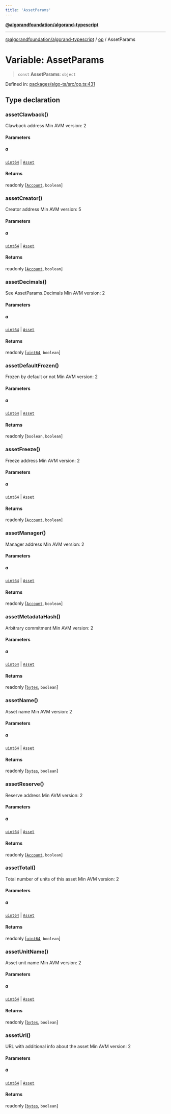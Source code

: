 ```yaml
---
title: 'AssetParams'
---
```


[**@algorandfoundation/algorand-typescript**](../../README.md)

---

[@algorandfoundation/algorand-typescript](../../README.md) / [op](../README.md) / AssetParams

# Variable: AssetParams

> `const` **AssetParams**: `object`

Defined in: [packages/algo-ts/src/op.ts:431](https://github.com/algorandfoundation/puya-ts/blob/main/packages/algo-ts/src/op.ts#L431)

## Type declaration

### assetClawback()

Clawback address
Min AVM version: 2

#### Parameters

##### a

[`uint64`](../../index/type-aliases/uint64.md) | [`Asset`](../../index/type-aliases/Asset.md)

#### Returns

readonly \[[`Account`](../../index/type-aliases/Account.md), `boolean`\]

### assetCreator()

Creator address
Min AVM version: 5

#### Parameters

##### a

[`uint64`](../../index/type-aliases/uint64.md) | [`Asset`](../../index/type-aliases/Asset.md)

#### Returns

readonly \[[`Account`](../../index/type-aliases/Account.md), `boolean`\]

### assetDecimals()

See AssetParams.Decimals
Min AVM version: 2

#### Parameters

##### a

[`uint64`](../../index/type-aliases/uint64.md) | [`Asset`](../../index/type-aliases/Asset.md)

#### Returns

readonly \[[`uint64`](../../index/type-aliases/uint64.md), `boolean`\]

### assetDefaultFrozen()

Frozen by default or not
Min AVM version: 2

#### Parameters

##### a

[`uint64`](../../index/type-aliases/uint64.md) | [`Asset`](../../index/type-aliases/Asset.md)

#### Returns

readonly \[`boolean`, `boolean`\]

### assetFreeze()

Freeze address
Min AVM version: 2

#### Parameters

##### a

[`uint64`](../../index/type-aliases/uint64.md) | [`Asset`](../../index/type-aliases/Asset.md)

#### Returns

readonly \[[`Account`](../../index/type-aliases/Account.md), `boolean`\]

### assetManager()

Manager address
Min AVM version: 2

#### Parameters

##### a

[`uint64`](../../index/type-aliases/uint64.md) | [`Asset`](../../index/type-aliases/Asset.md)

#### Returns

readonly \[[`Account`](../../index/type-aliases/Account.md), `boolean`\]

### assetMetadataHash()

Arbitrary commitment
Min AVM version: 2

#### Parameters

##### a

[`uint64`](../../index/type-aliases/uint64.md) | [`Asset`](../../index/type-aliases/Asset.md)

#### Returns

readonly \[[`bytes`](../../index/type-aliases/bytes.md), `boolean`\]

### assetName()

Asset name
Min AVM version: 2

#### Parameters

##### a

[`uint64`](../../index/type-aliases/uint64.md) | [`Asset`](../../index/type-aliases/Asset.md)

#### Returns

readonly \[[`bytes`](../../index/type-aliases/bytes.md), `boolean`\]

### assetReserve()

Reserve address
Min AVM version: 2

#### Parameters

##### a

[`uint64`](../../index/type-aliases/uint64.md) | [`Asset`](../../index/type-aliases/Asset.md)

#### Returns

readonly \[[`Account`](../../index/type-aliases/Account.md), `boolean`\]

### assetTotal()

Total number of units of this asset
Min AVM version: 2

#### Parameters

##### a

[`uint64`](../../index/type-aliases/uint64.md) | [`Asset`](../../index/type-aliases/Asset.md)

#### Returns

readonly \[[`uint64`](../../index/type-aliases/uint64.md), `boolean`\]

### assetUnitName()

Asset unit name
Min AVM version: 2

#### Parameters

##### a

[`uint64`](../../index/type-aliases/uint64.md) | [`Asset`](../../index/type-aliases/Asset.md)

#### Returns

readonly \[[`bytes`](../../index/type-aliases/bytes.md), `boolean`\]

### assetUrl()

URL with additional info about the asset
Min AVM version: 2

#### Parameters

##### a

[`uint64`](../../index/type-aliases/uint64.md) | [`Asset`](../../index/type-aliases/Asset.md)

#### Returns

readonly \[[`bytes`](../../index/type-aliases/bytes.md), `boolean`\]
